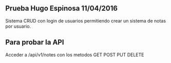 ## Prueba Hugo Espinosa 11/04/2016

Sistema CRUD con login de usuarios permitiendo crear un sistema de notas por usuario.

## Para probar la API

Acceder a /api/v1/notes con los metodos GET POST PUT DELETE